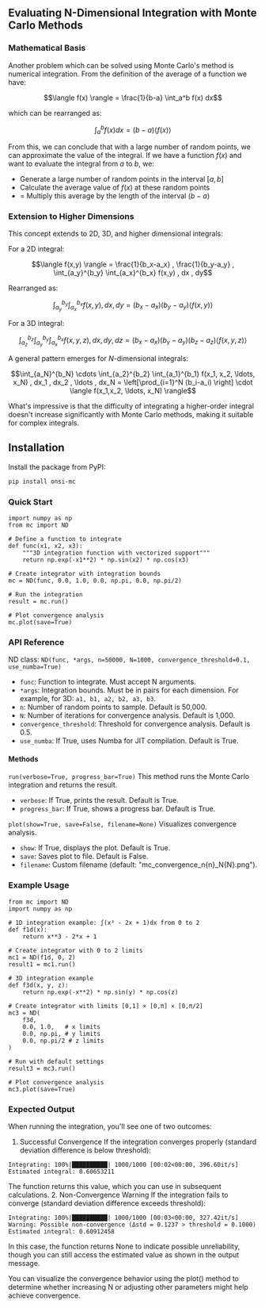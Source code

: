 <!-- SPDX-FileCopyrightText: 2025 Ali Onsi -->
<!-- SPDX-License-Identifier: GPL-3.0-or-later -->

## Evaluating N-Dimensional Integration with Monte Carlo Methods
### Mathematical Basis
Another problem which can be solved using Monte Carlo's method is numerical integration. From the definition of the average of a function we have:

$$\langle f(x) \rangle = \frac{1}{b-a} \int_a^b f(x) dx$$

which can be rearranged as:

$$\int_a^b f(x) dx = (b-a) \langle f(x) \rangle$$

From this, we can conclude that with a large number of random points, we can approximate the value of the integral. If we have a function $f(x)$ and want to evaluate the integral from $a$ to $b$, we:

- Generate a large number of random points in the interval $[a,b]$ 
- Calculate the average value of $f(x)$ at these random points
- = Multiply this average by the length of the interval $(b-a)$

### Extension to Higher Dimensions 

This concept extends to 2D, 3D, and higher dimensional integrals:

For a 2D integral:

$$\langle f(x,y) \rangle = \frac{1}{b_x-a_x} , \frac{1}{b_y-a_y} , \int_{a_y}^{b_y} \int_{a_x}^{b_x} f(x,y) , dx , dy$$

Rearranged as:

$$\int_{a_y}^{b_y} \int_{a_x}^{b_x} f(x,y) , dx , dy = (b_x-a_x)(b_y-a_y) \langle f(x,y) \rangle$$

For a 3D integral:

$$\int_{a_z}^{b_z} \int_{a_y}^{b_y} \int_{a_x}^{b_x} f(x,y,z) , dx , dy , dz = (b_x-a_x)(b_y-a_y)(b_z-a_z) \langle f(x,y,z) \rangle$$

A general pattern emerges for $N$-dimensional integrals:

$$\int_{a_N}^{b_N} \cdots \int_{a_2}^{b_2} \int_{a_1}^{b_1} f(x_1, x_2, \ldots, x_N) , dx_1 , dx_2 , \ldots , dx_N = \left[\prod_{i=1}^N (b_i-a_i) \right] \cdot \langle f(x_1,x_2, \ldots, x_N) \rangle$$

What's impressive is that the difficulty of integrating a higher-order integral doesn't increase significantly with Monte Carlo methods, making it suitable for complex integrals.

## Installation

Install the package from PyPI:

```bash
pip install onsi-mc
```
### Quick Start
```
import numpy as np
from mc import ND

# Define a function to integrate
def func(x1, x2, x3):
    """3D integration function with vectorized support"""
    return np.exp(-x1**2) * np.sin(x2) * np.cos(x3)

# Create integrator with integration bounds
mc = ND(func, 0.0, 1.0, 0.0, np.pi, 0.0, np.pi/2)

# Run the integration
result = mc.run()

# Plot convergence analysis
mc.plot(save=True)
```
### API Reference
ND class: `ND(func, *args, n=50000, N=1000, convergence_threshold=0.1, use_numba=True)`
- `func`: Function to integrate. Must accept N arguments.
- `*args`: Integration bounds. Must be in pairs for each dimension. For example, for 3D: `a1, b1, a2, b2, a3, b3`.
- `n`: Number of random points to sample. Default is 50,000.
- `N`: Number of iterations for convergence analysis. Default is 1,000.
- `convergence_threshold`: Threshold for convergence analysis. Default is 0.5.
- `use_numba`: If True, uses Numba for JIT compilation. Default is True.

#### Methods
`run(verbose=True, progress_bar=True)`
This method runs the Monte Carlo integration and returns the result.
- `verbose`: If True, prints the result. Default is True.
- `progress_bar`: If True, shows a progress bar. Default is True.

`plot(show=True, save=False, filename=None)`
Visualizes convergence analysis.
- `show`: If True, displays the plot. Default is True.
- `save`: Saves plot to file. Default is False.
- `filename`:  Custom filename (default: "mc_convergence_n{n}_N{N}.png").


### Example Usage

```
from mc import ND
import numpy as np

# 1D integration example: ∫(x³ - 2x + 1)dx from 0 to 2
def f1d(x):
    return x**3 - 2*x + 1

# Create integrator with 0 to 2 limits
mc1 = ND(f1d, 0, 2)
result1 = mc1.run()

# 3D integration example
def f3d(x, y, z):
    return np.exp(-x**2) * np.sin(y) * np.cos(z)

# Create integrator with limits [0,1] × [0,π] × [0,π/2]
mc3 = ND(
    f3d, 
    0.0, 1.0,   # x limits
    0.0, np.pi, # y limits
    0.0, np.pi/2 # z limits
)

# Run with default settings
result3 = mc3.run()

# Plot convergence analysis
mc3.plot(save=True)
```

### Expected Output
When running the integration, you'll see one of two outcomes:
1. Successful Convergence
If the integration converges properly (standard deviation difference is below threshold):
```
Integrating: 100%|██████████| 1000/1000 [00:02<00:00, 396.60it/s]
Estimated integral: 0.60653211
```
The function returns this value, which you can use in subsequent calculations.
2. Non-Convergence Warning
If the integration fails to converge (standard deviation difference exceeds threshold):
```
Integrating: 100%|██████████| 1000/1000 [00:03<00:00, 327.42it/s]
Warning: Possible non-convergence (Δstd = 0.1237 > threshold = 0.1000)
Estimated integral: 0.60912458
```

In this case, the function returns None to indicate possible unreliability, though you can still access the estimated value as shown in the output message.

You can visualize the convergence behavior using the plot() method to determine whether increasing N or adjusting other parameters might help achieve convergence.
